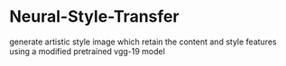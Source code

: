 # Neural-Style-Transfer
generate artistic style image which retain the content and style features using a modified pretrained vgg-19 model
